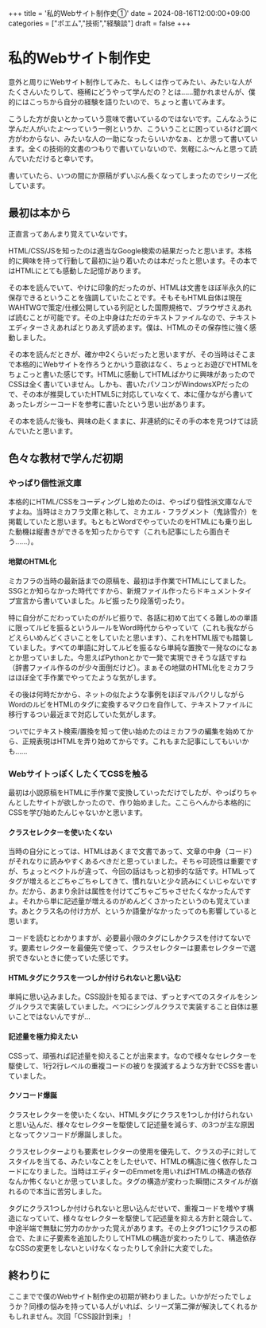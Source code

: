 +++
title = '私的Webサイト制作史①'
date = 2024-08-16T12:00:00+09:00
categories = ["ポエム","技術","経験談"]
draft = false
+++
# 私的Webサイト制作史

意外と周りにWebサイト制作してみた、もしくは作ってみたい、みたいな人がたくさんいたりして、極稀にどうやって学んだの？とは……聞かれませんが、僕的にはこっちから自分の経験を語りたいので、ちょっと書いてみます。

こうした方が良いとかっていう意味で書いているのではないです。こんなふうに学んだ人がいたよ～っていう一例というか、こういうことに困っているけど調べ方がわからない、みたいな人の一助になったらいいかなぁ、とか思って書いています。全くの技術的文書のつもりで書いていないので、気軽にふ～んと思って読んでいただけると幸いです。

書いていたら、いつの間にか原稿がずいぶん長くなってしまったのでシリーズ化しています。

## 最初は本から

正直言ってあんまり覚えていないです。

HTML/CSS/JSを知ったのは適当なGoogle検索の結果だったと思います。本格的に興味を持って行動して最初に辿り着いたのは本だったと思います。その本ではHTMLにとても感動した記憶があります。

その本を読んでいて、やけに印象的だったのが、HTMLは文書をほぼ半永久的に保存できるということを強調していたことです。そもそもHTML自体は現在WAHTWGで策定/仕様公開している列記とした国際規格で、ブラウザさえあれば読むことが可能です。その上中身はただのテキストファイルなので、テキストエディターさえあればとりあえず読めます。僕は、HTMLのその保存性に強く感動しました。

その本を読んだときが、確か中2くらいだったと思いますが、その当時はそこまで本格的にWebサイトを作ろうとかいう意欲はなく、ちょっとお遊びでHTMLをちょこっと書いた感じです。HTMLに感動してHTMLばかりに興味があったのでCSSは全く書いていません。しかも、書いたパソコンがWindowsXPだったので、その本が推奨していたHTML5に対応していなくて、本に僅かながら書いてあったレガシーコードを参考に書いたという思い出があります。

その本を読んだ後も、興味の赴くままに、非連続的にその手の本を見つけては読んでいたと思います。

## 色々な教材で学んだ初期

### やっぱり個性派文庫

本格的にHTML/CSSをコーディングし始めたのは、やっぱり個性派文庫なんですよね。当時はミカフラ文庫と称して、ミカエル・フラグメント（鬼詠雪介）を掲載していたと思います。もともとWordでやっていたのをHTMLにも乗り出した動機は縦書きができるを知ったからです（これも記事にしたら面白そう……）。

#### 地獄のHTML化

ミカフラの当時の最新話までの原稿を、最初は手作業でHTMLにしてました。SSGとか知らなかった時代ですから、新規ファイル作ったらドキュメントタイプ宣言から書いていました。ルビ振ったり段落切ったり。

特に自分がこだわっていたのがルビ振りで、各話に初めて出てくる難しめの単語に限ってルビを振るというルールをWord時代からやっていて（これも我ながらどえらいめんどくさいことをしていたと思います）、これをHTML版でも踏襲していました。すべての単語に対してルビを振るなら単純な置換で一発なのになぁとか思っていました。今思えばPythonとかで一発で実現できそうな話ですね（辞書ファイル作るのが少々面倒だけど）。まぁその地獄のHTML化をミカフラはほぼ全て手作業でやってたような気がします。

その後は何時だかから、ネットの似たような事例をほぼマルパクリしながらWordのルビをHTMLのタグに変換するマクロを自作して、テキストファイルに移行するつい最近まで対応していた気がします。

ついでにテキスト検索/置換を知って使い始めたのはミカフラの編集を始めてから、正規表現はHTMLを弄り始めてからです。これもまた記事にしてもいいかも……

### WebサイトっぽくしたくてCSSを触る

最初は小説原稿をHTMLに手作業で変換していっただけでしたが、やっぱりちゃんとしたサイトが欲しかったので、作り始めました。ここらへんから本格的にCSSを学び始めたんじゃないかと思います。

#### クラスセレクターを使いたくない

当時の自分にとっては、HTMLはあくまで文書であって、文章の中身（コード）がそれなりに読みやすくあるべきだと思っていました。そちゃ可読性は重要ですが、ちょっとベクトルが違って、今回の話はもっと初歩的な話です。HTMLってタグが増えるとごちゃごちゃしてきて、慣れないと少々読みにくいじゃないですか。だから、あまり余計は属性を付けてごちゃごちゃさせたくなかったんですよ。それから単に記述量が増えるのがめんどくさかったというのも覚えています。あとクラス名の付け方が、というか語彙がなかったってのも影響していると思います。

コードを読むとわかりますが、必要最小限のタグにしかクラスを付けてないです。要素セレクターを最優先で使って、クラスセレクターは要素セレクターで選択できないときに使っていた感じです。

#### HTMLタグにクラスを一つしか付けられないと思い込む

単純に思い込みました。CSS設計を知るまでは、ずっとすべてのスタイルをシングルクラスで実装していました。べつにシングルクラスで実装すること自体は悪いことではないんですが…

#### 記述量を極力抑えたい

CSSって、頑張れば記述量を抑えることが出来ます。なので様々なセレクターを駆使して、1行2行レベルの重複コードの被りを撲滅するような方針でCSSを書いていました。

#### クソコード爆誕

クラスセレクターを使いたくない、HTMLタグにクラスを1つしか付けられないと思い込んだ、様々なセレクターを駆使して記述量を減らす、の3つが主な原因となってクソコードが爆誕しました。

クラスセレクターよりも要素セレクターの使用を優先して、クラスの子に対してスタイルを当てる、みたいなことをしたせいで、HTMLの構造に強く依存したコードになりました。当時はエディターのEmmetを用いればHTMLの構造の依存なんか怖くないとか思っていました。タグの構造が変わった瞬間にスタイルが崩れるので本当に苦労しました。

タグにクラス1つしか付けられないと思い込んだせいで、重複コードを増やす構造になっていて、様々なセレクターを駆使して記述量を抑える方針と競合して、中途半端で無駄に労力のかかった覚えがあります。その上タグ1つに1クラスの都合で、たまに子要素を追加したりしてHTMLの構造が変わったりして、構造依存なCSSの変更をしないといけなくなったりして余計に大変でした。

## 終わりに

ここまでで僕のWebサイト制作史の初期が終わりました。いかがだったでしょうか？同様の悩みを持っている人がいれば、シリーズ第二弾が解決してくれるかもしれません。次回「CSS設計到来」！
